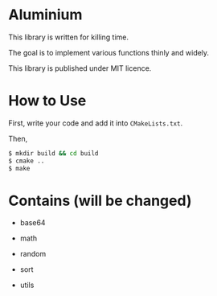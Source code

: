 # Aluminium

This library is written for killing time.

The goal is to implement various functions thinly and widely.

This library is published under MIT licence.

# How to Use

First, write your code and add it into `CMakeLists.txt`.

Then,

```bash
$ mkdir build && cd build
$ cmake ..
$ make
```

# Contains (will be changed)

* base64

* math

* random

* sort

* utils
